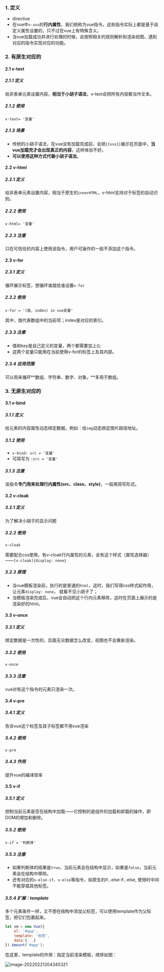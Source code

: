 ### 1. 定义

- directive
- 在vue中`v-xxx`的**行内属性**，我们统称为vue指令。这些指令实际上都是基于自定义属性设置的，只不过在vue上有特殊含义。
- 当vue加载成功并进行处理的时候，会按照相关的规则解析和渲染视图，遇到对应的指令实现对应的功能。

### 2. 有原生对应的

#### 2.1 v-text

##### 2.1.1 定义

给非表单元素设置内容，**相当于小胡子语法**，v-text会把所有内容都当作文本。

##### 2.1.2 使用

`v-text= '变量'`

##### 2.1.3 场景

- 传统的小胡子语法，在vue没有加载完成前，会把`{{xxx}}`展示在页面中，**当vue加载完才会出现真正的内容**，这样体验不好。
- **可以使用这种方式代替小胡子语法**。

#### 2.2 v-html

##### 2.2.1 定义

给非表单元素设置内容，相当于原生的`innerHTML`，v-html支持对于标签的自动识别。

##### 2.2.2 使用

`v-html= '变量'`

##### 2.2.3 注意

只在可信任的内容上使用该指令，用户可操作的一般不添加这个指令。

#### 2.3 v-for

##### 2.3.1 定义

循环展示标签，想循环谁就给谁设置`v-for`

##### 2.3.2 使用

`v-for = '(值, index) in vue变量'`

其中，值代表数组中的当前项；index是对应的索引。

##### 2.3.3 注意

- 值和key是自己定义的变量，两个都需要加上();
- 这两个变量只能用在当前使用v-for的标签上及其内部。

##### 2.3.4 应用范围

可以用来循环**数组、字符串、数字、对象。**多用于数组。

### 3. 无原生对应的

#### 3.1 v-bind

##### 3.1.1 定义

给元素的内容属性动态绑定数据。例如：给`img`动态绑定图片路径地址。

##### 3.1.2 使用

- `v-bind: src = '变量'`
- 可简写为 `:src = '变量'`

##### 3.1.3 注意

该指令**专门用来处理行内属性(src、class、style)**，一般用简写形式。

#### 3.2 v-cloak

##### 3.2.1 定义

为了解决小胡子的显示问题

##### 3.2.2 使用

`v-cloak`

需要配合css使用，有v-cloak行内属性的元素，会有这个样式（属性选择器）——`[v-cloak]{display: none}`

##### 3.2.3 原理

- 当vue模板渲染前，执行的是普通的`html`，这时，我们写得css样式起作用，让元素`display: none`， 就看不见小胡子了；
- 当模板渲染完成后，vue会自动把这个行内元素移除，这时在页面上展示的是渲染好的html。

#### 3.3 v-once

##### 3.3.1 定义

绑定数据是一次性的，后面无论数据怎么改变，视图也不会重新渲染。

##### 3.3.2 使用

`v-once`

##### 3.3.3 注意

vue对有这个指令的元素只渲染一次。

#### 3.4 v-pre

##### 3.4.1 定义

告诉vue这个标签及其子标签都不用vue渲染

##### 3.4.2 使用

`v-pre`

##### 3.4.3 作用

提升vue的编译效率

#### 3.5 v-if

##### 3.5.1 定义

控制当前元素是否在结构中加载——它控制的是组件的加载和卸载的操作，即DOM的增加和删除。

##### 3.5.2 使用

`v-if = '判断体'`

##### 3.5.3 注意

- 如果判断体的结果是`true`，当前元素会在结构中显示，如果是`false`，当前元素会在结构中移除。
- 还有对应的`v-else-if`、`v-else`等指令，如原生的if...else if...else, 使用时中间不能穿插其他标签。

##### 3.5.4 扩展：template

多个元素条件一样，又不想在结构中添加父标签，可以使用template作为父标签，把它们包裹起来。

```js
let vm = new Vue({
    el: '#app',
    template: '标签',
    data:{...}
}).$mount('#app');
```

在这里，template的作用：指定当前渲染模板，顺序如图：

![image-20220221204345321](C:\Users\Kurja\AppData\Roaming\Typora\typora-user-images\image-20220221204345321.png)

